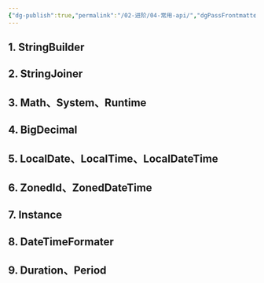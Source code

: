 ```yaml
---
{"dg-publish":true,"permalink":"/02-进阶/04-常用-api/","dgPassFrontmatter":true}
---
```



## 1. StringBuilder
## 2. StringJoiner
## 3. Math、System、Runtime
## 4. BigDecimal
## 5. LocalDate、LocalTime、LocalDateTime
## 6. ZonedId、ZonedDateTime
## 7. Instance
## 8. DateTimeFormater
## 9. Duration、Period
